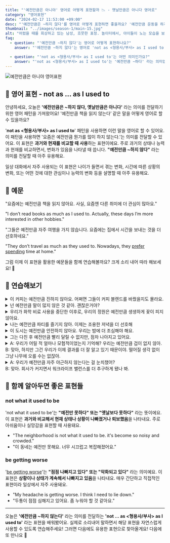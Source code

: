```yaml
---
title: "'예전만큼은 아니야' 영어로 어떻게 표현할까 📉 - 옛날만큼은 아니다 영어로"
category: "영어표현"
date: "2024-02-17 11:53:00 +09:00"
desc: "'예전만큼은 ~하지 않다'를 영어로 어떻게 표현하면 좋을까요? '예전만큼 운동을 하지 않아', '예전만큼 영화를 보지 않아' 등을 영어로 표현하는 법을 배워봅시다. 다양한 예문을 통해서 연습하고 본인의 표현으로 만들어 보세요."
thumbnail: "../images/season-1/main-15.jpg"
alt: "어렸을 때를 회상하고 있는 남성, 흐뭇한 표정. 놀이터에서, 아이들이 노는 모습을 보고있음"
faq:
  - question: "'예전만큼 ~하지 않다'는 영어로 어떻게 표현하나요?"
    answer: "'예전만큼 ~하지 않다'는 영어로 'not as <형용사/부사> as I used to be'로 표현할 수 있습니다. 예를 들어, '나는 예전만큼 활기차지 않아'는 'I'm not as energetic as I used to be'라고 말할 수 있습니다."

  - question: "'not as <형용사/부사> as I used to'는 어떤 의미인가요?"
    answer: "'not as <형용사/부사> as I used to'는 '예전만큼 ~하다' 라는 의미입니다. 과거와 현재의 상태나 능력을 비교할 때 사용합니다."
---
```


![예전만큼은 아니야 영어표현](../images/season-1/main-15.jpg)

## 🌟 영어 표현 - not as ... as I used to

안녕하세요, 오늘은 **'예전만큼은 \~하지 않다, 옛날만큼은 아니다'** 라는 의미를 전달하기 위한 영어 패턴을 가져왔어요! '예전만큼 책을 읽지 않는다’ 같은 말을 어떻게 영어로 할 수 있을까요?

'**not as <형용사/부사> as I used to**' 패턴을 사용하면 이런 말을 영어로 할 수 있어요. 이 패턴을 사용하면 '요즘은 예전만큼 뭔가를 많이 하지 않는다.'는 의미를 전달할 수 있어요. 이 표현은 **과거와 현재를 비교할 때 사용**하는 표현이에요. 주로 과거의 상태나 능력과 현재를 비교하면서, 변화가 있음을 나타낼 때 씁니다. **"예전만큼 ~하지 않다"** 라는 의미를 전달할 때 아주 유용해요.

일상 대화에서 자주 사용되는 이 표현은 나이가 들면서 겪는 변화, 시간에 따른 상황의 변화, 또는 어떤 것에 대한 관심이나 능력의 변화 등을 설명할 때 아주 유용해요.

<script async src="https://pagead2.googlesyndication.com/pagead/js/adsbygoogle.js?client=ca-pub-1465612013356152"
     crossorigin="anonymous"></script>
<!-- engple-horizontal-ad -->

<ins class="adsbygoogle"
     style="display:block"
     data-ad-client="ca-pub-1465612013356152"
     data-ad-slot="2106896038"
     data-ad-format="auto"
     data-full-width-responsive="true"></ins>

<script>
     (adsbygoogle = window.adsbygoogle || []).push({});
</script>

## 📖 예문

"요즘에는 예전만큼 책을 읽지 않아요. 사실, 요즘엔 다른 취미에 더 관심이 많아요."

"I don’t read books as much as I used to. Actually, these days I’m more interested in other hobbies."

"그들은 예전만큼 자주 여행을 가지 않습니다. 요즘에는 집에서 시간을 보내는 것을 더 선호하네요."

"They don’t travel as much as they used to. Nowadays, they [prefer](/blog/in-english/191.prefer/) [spending](/blog/in-english/258.spend/) time at home."

그럼 이제 이 표현을 활용한 예문들을 함께 연습해볼까요? 크게 소리 내어 따라 해보세요! 🎉

## 💬 연습해보기

<details>
  <summary>이 커피는 예전만큼 진하지 않아요. 어쩌면 그들이 커피 블렌드를 바꿨을지도 몰라요.</summary>
  <span>This coffee isn't as strong as it used to be. Maybe they changed the blend.</span>
</details>

<details>
 <summary>넌 예전만큼 말이 많지 않은 것 같아. 괜찮은거야?</summary>
  <span>I don’t think you're as talkative as you used to be. Is everything alright?</span>
</details>

<details>
  <summary>우리가 화학 비료 사용을 중단한 이후로, 우리의 정원은 예전만큼 생생하게 꽃이 피지 않아요.</summary>
  <span>Our garden doesn’t bloom as vividly as it used to since we stopped using chemical fertilizers</span>
</details>

<details>
  <summary>나는 예전만큼 파티를 즐기지 않아. 이제는 조용한 저녁을 더 선호해</summary>
  <span>I don't <a href="/blog/in-english/128.enjoy-ing/">enjoy</a> parties as much as I used to. I prefer quiet evenings now.</span>
</details>

<details>
  <summary>이 도시는 예전만큼 안전하지 않아요. 우리는 밤에 더 조심해야 해요.</summary>
  <span>This city isn't as safe as it used to be. We need to be more cautious at night.</span>
</details>

<details>
  <summary>그는 다친 후 예전만큼 빨리 달릴 수 없지만, 점차 나아지고 있어요.</summary>
  <span>He can't run as fast as he used to after his injury, but he's gradually improving.</span>
</details>

<details>
  <summary>A: 우리가 어릴 적 얼마나 모험적이었는지 기억해? 우리는 예전만큼 겁이 없지 않아.<br>B: 맞아, 하지만 그건 우리가 이제 결과를 더 잘 알고 있기 때문이야. 떨어질 생각 없이 그냥 나무에 오를 수는 없잖아.</summary>
  <span>A: Do you remember how adventurous we were as kids? We're not as fearless as we used to be.<br>B: True, but I think it's because we're more aware of the consequences now. We can't just climb trees without thinking about the fall.</span>
</details>

<details>
  <summary>A: 우리가 예전만큼 자주 야근하지 않는다는 걸 눈치챘어?<br>B: 맞아. 회사가 커지면서 워크라이프 밸런스를 더 추구하게 됐나 봐.</summary>
  <span>A: Have you <a href="/blog/in-english/061.notice/">noticed</a> that we don't stay late at the office as often as we used to?<br>B: Indeed, I've <a href="/blog/in-english/061.notice/">noticed</a> that. As the company has grown, there's been a shift towards valuing work-life balance more.</span>
</details>

## 🤝 함께 알아두면 좋은 표현들

### not what it used to be

'not what it used to be'는 **"예전만 못하다" 또는 "옛날보다 못하다"** 라는 뜻이에요. 이 표현은 **과거와 비교해서 현재 상태나 상황이 나빠졌거나 퇴보했음**을 나타내요. 주로 아쉬움이나 실망감을 표현할 때 사용돼요.

- "The neighborhood is not what it used to be. it's become so noisy and crowded."
- "이 동네는 예전만 못해요. 너무 시끄럽고 복잡해졌어요."

### be getting worse

'[be getting worse](/blog/in-english/234.get-worse/)'는 **"점점 나빠지고 있다" 또는 "악화되고 있다"** 라는 의미예요. 이 표현은 **상황이나 상태가 계속해서 나빠지고 있음**을 나타내요. 매우 간단하고 직접적인 표현이라 일상에서 자주 사용돼요.

- "My headache is getting worse. I think I need to lie down."
- "두통이 점점 심해지고 있어요. 좀 누워야 할 것 같아요."

---

오늘은 **'예전만큼 \~하지 않는다'** 라는 의미를 전달하는 **'not ... as <형용사/부사> as I used to'** 라는 표현을 배워봤어요. 실제로 소리내어 말하면서 해당 표현을 자연스럽게 사용할 수 있도록 연습해주세요! 그러면 다음에도 유용한 표현으로 찾아올게요! 다음에 또 만나요 🙂
